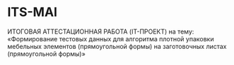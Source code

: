 # ITS-MAI
ИТОГОВАЯ АТТЕСТАЦИОННАЯ РАБОТА (IT-ПРОЕКТ)  на тему: «Формирование тестовых данных для алгоритма плотной упаковки мебельных элементов (прямоугольной формы) на заготовочных листах (прямоугольной формы)»
